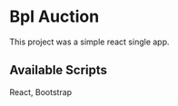 # Bpl Auction 

This project was a simple react single app.

## Available Scripts

React, Bootstrap

